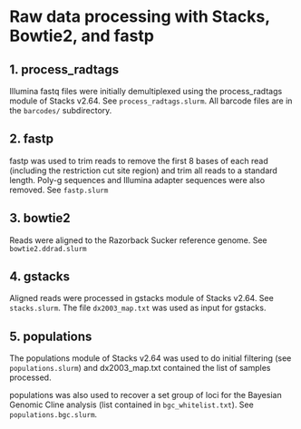 # Raw data processing with Stacks, Bowtie2, and fastp

## 1. process_radtags

Illumina fastq files were initially demultiplexed using the process_radtags module of Stacks v2.64. See `process_radtags.slurm`. All barcode files are in the `barcodes/` subdirectory.

## 2. fastp

fastp was used to trim reads to remove the first 8 bases of each read (including the restriction cut site region) and trim all reads to a standard length. Poly-g sequences and Illumina adapter sequences were also removed. See `fastp.slurm`

## 3. bowtie2

Reads were aligned to the Razorback Sucker reference genome. See `bowtie2.ddrad.slurm`

## 4. gstacks

Aligned reads were processed in gstacks module of Stacks v2.64. See `stacks.slurm`. The file `dx2003_map.txt` was used as input for gstacks.

## 5. populations

The populations module of Stacks v2.64 was used to do initial filtering (see `populations.slurm`) and dx2003_map.txt contained the list of samples processed.

populations was also used to recover a set group of loci for the Bayesian Genomic Cline analysis (list contained in `bgc_whitelist.txt`). See `populations.bgc.slurm`.
